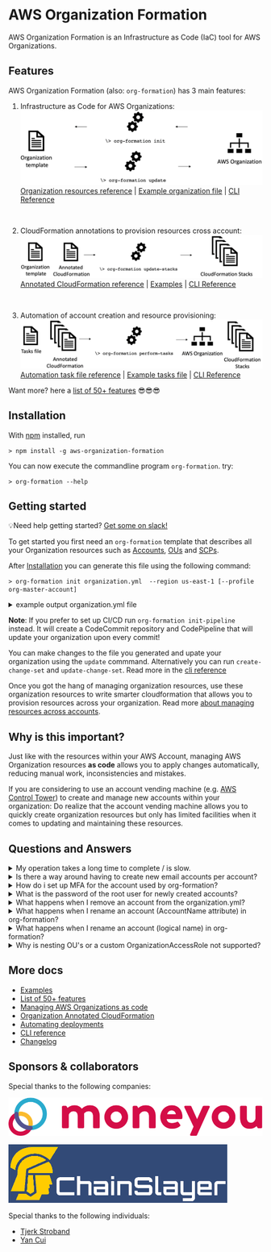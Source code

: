 # AWS Organization Formation

AWS Organization Formation is an Infrastructure as Code (IaC) tool for AWS Organizations.

## Features

AWS Organization Formation (also: ``org-formation``) has 3 main features:

1. Infrastructure as Code for AWS Organizations:
[![Infrastructure as Code for AWS Organizations](docs/img/feature-1-update-org.png)](docs/organization-resources.md)
[Organization resources reference](docs/organization-resources.md) | [Example organization file](examples/organization.yml) | [CLI Reference](docs/cli-reference.md)


&nbsp;

2. CloudFormation annotations to provision resources cross account:
[![CloudFormation annotations to provision resources cross account](docs/img/feature-2-update-stacks.png)](docs/cloudformation-resources.md)
[Annotated CloudFormation reference](docs/cloudformation-resources.md) | [Examples](examples/) | [CLI Reference](docs/cli-reference.md)



&nbsp;


3. Automation of account creation and resource provisioning:
[![Automation of account creation and resource provisioning](docs/img/feature-3-perform-tasks.png)](docs/task-files.md)
[Automation task file reference](docs/task-files.md) | [Example tasks file](examples/organization-tasks.yml) | [CLI Reference](docs/cli-reference.md)


Want more? here a [list of 50+ features](docs/features.pdf) 😎😎😎

## Installation
With [npm](https://npmjs.org/) installed, run
```
> npm install -g aws-organization-formation
```

You can now execute the commandline program `org-formation`. try:

```
> org-formation --help
```

## Getting started

💡Need help getting started? [Get some on slack!](https://join.slack.com/t/org-formation/shared_invite/enQtOTA5NjM3Mzc4ODUwLTMxZjYxYzljZTE5YWUzODE2MTNmYjM5NTY5Nzc3MzljNjVlZGQ1ODEzZDgyMWVkMDg3Mzk1ZjQ1ZjM4MDhlOGM)

To get started you first need an ``org-formation`` template that describes all your Organization resources such as [Accounts](./docs/organization-resources.md#account), [OUs](./docs/organization-resources.md#organizationalunit) and [SCPs](docs/organization-resources.md#servicecontrolpolicy).

After [Installation](#installation) you can generate this file using the following command:

```
> org-formation init organization.yml  --region us-east-1 [--profile org-master-account]
```

<details>
<summary>
example output organization.yml file
</summary>

```yaml
AWSTemplateFormatVersion: '2010-09-09-OC'

Organization:
  Root:
    Type: OC::ORG::MasterAccount
    Properties:
      AccountName: My Organization Root
      AccountId: '123123123123'
      Tags:
        budget-alarm-threshold: '2500'
        account-owner-email: my@email.com

  OrganizationRoot:
    Type: OC::ORG::OrganizationRoot
    Properties:
      ServiceControlPolicies:
        - !Ref RestrictUnusedRegionsSCP

  ProductionAccount:
    Type: OC::ORG::Account
    Properties:
      RootEmail: production@myorg.com
      AccountName: Production Account
      Tags:
        budget-alarm-threshold: '2500'
        account-owner-email: my@email.com

  DevelopmentAccount:
    Type: OC::ORG::Account
    Properties:
      RootEmail: development@myorg.com
      AccountName: Development Account
      Tags:
        budget-alarm-threshold: '2500'
        account-owner-email: my@email.com

  DevelopmentOU:
    Type: OC::ORG::OrganizationalUnit
    Properties:
      OrganizationalUnitName: development
      Accounts:
        - !Ref DevelopmentAccount

  ProductionOU:
    Type: OC::ORG::OrganizationalUnit
    Properties:
      OrganizationalUnitName: production
      Accounts:
        - !Ref ProductionAccount

  RestrictUnusedRegionsSCP:
    Type: OC::ORG::ServiceControlPolicy
    Properties:
      PolicyName: RestrictUnusedRegions
      Description: Restrict Unused regions
      PolicyDocument:
        Version: '2012-10-17'
        Statement:
          - Sid: DenyUnsupportedRegions
            Effect: Deny
            NotAction:
              - 'cloudfront:*'
              - 'iam:*'
              - 'route53:*'
              - 'support:*'
            Resource: '*'
            Condition:
              StringNotEquals:
                'aws:RequestedRegion':
                  - eu-west-1
                  - us-east-1
                  - eu-central-1
```

</details>

**Note**: If you prefer to set up CI/CD run ``org-formation init-pipeline`` instead. It will create a CodeCommit repository and CodePipeline that will update your organization upon every commit!

You can make changes to the file you generated  and upate your organization using the ``update`` commmand. Alternatively you can run ``create-change-set`` and ``update-change-set``. Read more in the [cli reference](docs/cli-reference.md)

Once you got the hang of managing organization resources, use these organization resources to write smarter cloudformation that allows you to provision resources across your organization. Read more [about managing resources across accounts](docs/cloudformation-resources.md).

## Why is this important?

Just like with the resources within your AWS Account, managing AWS Organization resources **as code** allows you to apply changes automatically, reducing manual work, inconsistencies and mistakes.

If you are considering to use an account vending machine (e.g. [AWS Control Tower](https://aws.amazon.com/controltower/)) to create and manage new accounts within your organization: Do realize that the account vending machine allows you to quickly create organization resources but only has limited facilities when it comes to updating and maintaining these resources.


## Questions and Answers

<details>
<summary>
My operation takes a long time to complete / is slow.
</summary>
&nbsp;

Especially if you have a lot of accounts this can happen.

An easy way to speed things up is by specifying the commandline argument `--max-concurrent-stacks 10` where 10 is the number of stacks to run in concurrently.

Another way to speed things up is to run tasks in parallel this can be done with the argument `--max-concurrent-tasks 10`. This, however, has the side-effect that the logging might be somewhat harder to ralate to a specific task (as it might be out of order).

&nbsp;
</details>

<details>
<summary>
Is there a way around having to create new email accounts per account?
</summary>
&nbsp;

Every AWS Account needs a unique root email address, there is no way around this...

What you **can do** however is however is see whether your mailserver allows you to append a '+' (plus sign) and another secondary name to your account to create new unique email addresses.

Email to there addresses will end up in the mailbox assigned to the alias before the plus sign and this will still be considered a valid and unique emailaddress when creating a new AWS Account.

**Example:**
If your emailaddress is `name@gmail.com` you will receive email send to `name+awsaccount1@gmail.com` and `name+awsaccount2@gmail.com` to your inbox.

Mailservers that support this are gmail, aws workmail and hotmail.

&nbsp;
</details>

<details>
<summary>
How do i set up MFA for the account used by org-formation?
</summary>
&nbsp;

`Org-formation` needs high priviledge access to your master account. If you run `org-formation` manually it is wise to set up MFA.

I assume you have credentials set up in `~/.aws/credentials` and this looks like (might well be called `default`):
```
[org-formation]
aws_access_key_id = AKIAxxxxxxxxx
aws_secret_access_key = xxxxxxxxxxxxxxxxx
```

This allows org-formation to assume the IAM User that corresponds to the access key and secret using the option `--profile org-formation`.

In order to enforce MFA you need to do the following:
1) Assign a MFA device to the IAM User in the console.
2) Create a role in your master account that has high priviledged access and enforces the use of MFA. We call this `MyOrgFormationRole`.
3) Create a profile that refers to the MyOrgFormation. We call this profile `org-formation-mfa`.
4) Test whether MFA has been setup correctly by running `org-formation describe-stacks --profile org-formation-mfa`.
5) If step #4 was succesfull you can strip the IAM user you use from permissions other than the once it needs to assume `MyOrgFormationRole`.

Code snippets below:

1) Creating the `MyOrgFormationRole` Role (step #2) - execute with CloudFormation
``` yaml
AWSTemplateFormatVersion: '2010-09-09'

Resources:
  MyOrgFormationRole:
    Type: AWS::IAM::Role
    Properties:
      RoleName: MyOrgFormationRole
      ManagedPolicyArns:
      - 'arn:aws:iam::aws:policy/AdministratorAccess'
      AssumeRolePolicyDocument:
        Version: '2012-10-17'
        Statement:
        - Effect: Allow
          Principal:
            AWS: !Sub 'arn:aws:iam::${AWS::AccountId}:root'
          Action: sts:AssumeRole
          Condition:
            Bool:
              aws:MultiFactorAuthPresent: 'true'
```

2) Creating the profile `org-formation-mfa` (step #3) put in your `~/.aws/config` file.
Replace `000000000000` with your master account id.
The value for `mfa_serial` needs to be the value you got when setting up MFA for your user

``` ini
[profile org-formation-mfa]
role_arn = arn:aws:iam::000000000000:role/MyOrgFormationRole
source_profile = org-formation
mfa_serial = arn:aws:iam::000000000000:mfa/my-user
```

3) Expected output when executing a command that requires MFA (step 4):

``` bash
\> org-formation describe-stacks --profile org-formation-mfa
👋 Enter MFA code for arn:aws:iam::000000000000:mfa/my-user:
XXXXXX # here you type in the  put the MFA code
{ ...regular output } # if successfull the command will execute
```

4) The minimum set of permissions for your user
Replace `000000000000` with your master account id (or the complete ARN for your Role )

``` yaml
Sid: 'AssumeMFARole'
Action: 'sts:AssumeRole'
Effect: 'Allow'
Resource: 'arn:aws:iam::000000000000:role/MyOrgFormationRole'
```

Hope this helps

&nbsp;
</details>

<details>
<summary>
What is the password of the root user for newly created accounts?
</summary>
&nbsp;

Accounts that are created have a root user but **no password**.

You can create a password using the 'Forgot password' process using the root email.

**Note:** Once you have created a password and used it consider to throw the password away. You are not supposed to log in using root anyway and storing your password somewhere could only lead to losing it. As we just figured out above you didnt need it in the first place.

**Do bind** an MFA on your root user! Find info under the [IAM service section of the console](https://console.aws.amazon.com/iam/home?/security_credentials#/home)

**Needless to add?** dont use a virtual MFA on the same device that has access to the email account used as RootEmail... this reduces your 'multi factor' authentication to a single factor 🤔🤣

&nbsp;
</details>

<details>
<summary>
What happens when I remove an account from the organization.yml?
</summary>
&nbsp;

If you remove an account from the organization it will not be deleted. Deleting accounts using api calls is not supported by AWS.

After running `update` the account that is removed from the organization will be not be able to be part of organization bindings.

```
\> org-formation update ./examples/organization.yml --profile org-formation
OC::ORG::Account              | Development4Account           | Forget
OC::ORG::OrganizationalUnit   | DevelopmentOU                 | Detach Account (Development4Account)
OC::ORG::OrganizationalUnit   | DevelopmentOU                 | CommitHash
```

After running `update-stacks` any stack that was deployed to this account using org-formation will be deleted from the target account. Stacks that have been created by other means will not be affected.

Obviously: having a task file will do both `update` and `update-stacks` in the right sequence and you're done!

If you removed and account and want to re-add it:
Just add it back to the organization.yml. Make sure you run `update` and `update-stacks` (or `perform-tasks`) and your account will particapate in all bindings and the stacks will be re-deployed to the account.

As long as the account was not deleted in full `org-formation` will identify it by the `RootEmail` (or `AccountId`) attribute in the organization.yml

&nbsp;
</details>


<details>
<summary>
What happens when I rename an account (AccountName attribute) in org-formation?
</summary>
&nbsp;

Renaming accounts is not possible using API's. You will have to log into the account as root to change the account name in AWS.

If you change the AccountName attribute in org-formation this will warn you about the above and will, when resolving references to the account, use the account name from the organization.yml file.

&nbsp;
</details>


<details>
<summary>
What happens when I rename an account (logical name) in org-formation?
</summary>
&nbsp;

The logical name, just like with CloudFormation is how you refer to the account from within your templates. The logical account is also used as an identifier within org-formation.

If you rename an account, by its logical name, org-formation will first notice that the resource by the old logical name has gone and `forget` it. Later it will discover the new same account by its new logical name and match it with the physical account that already exists in AWS. It will match the two thus completing the rename.

&nbsp;
</details>


<details>
<summary>
Why is nesting OU's or a custom OrganizationAccessRole not supported?
</summary>
&nbsp;

No reason other than not running into this usecase so far.

Really happy to implement this based on someone else's usecase.

&nbsp;
</details>




## More docs

- [Examples](examples/)
- [List of 50+ features](docs/features.pdf)
- [Managing AWS Organizations as code](docs/organization-resources.md)
- [Organization Annotated CloudFormation](docs/cloudformation-resources.md)
- [Automating deployments](docs/task-files.md)
- [CLI reference](docs/cli-reference.md)
- [Changelog](CHANGELOG.md)

## Sponsors & collaborators

Special thanks to the following companies:

[![Moneyou](./docs/img/moneyou.svg)](https://www.moneyou.nl)

[![ChainSlayer](./docs/img/chainslayer.png)](https://www.chainslayer.io/)

Special thanks to the following individuals:
- [Tjerk Stroband](https://github.com/tstroband)
- [Yan Cui](http://theburningmonk.com)